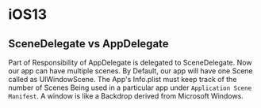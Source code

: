 # iOS13

## SceneDelegate vs AppDelegate
Part of Responsibility of AppDelegate is delegated to SceneDelegate. Now our app can have multiple scenes. By Default, our app will have one Scene called as UIWindowScene. The App's Info.plist must keep track of the number of Scenes Being used in a particular app under `Application Scene Manifest`. A window is like a Backdrop derived from Microsoft Windows.



